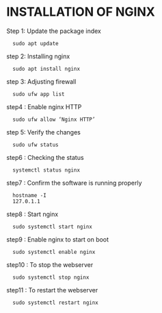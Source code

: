 
# INSTALLATION OF NGINX

Step 1: Update the package index
``` 
  sudo apt update
```

step 2: Installing nginx
```  
  sudo apt install nginx
```

step 3: Adjusting firewall
```
  sudo ufw app list
```

step4 : Enable nginx HTTP
```
  sudo ufw allow ‘Nginx HTTP’
```

step 5: Verify the changes
```
  sudo ufw status
```

step6 : Checking the status
``` 
  systemctl status nginx
```

step7 : Confirm the software is running properly
```
  hostname -I
  127.0.1.1
```

step8 : Start nginx
```
  sudo systemctl start nginx
```

step9 : Enable nginx to start on boot
```
  sudo systemctl enable nginx
```

step10 : To stop the webserver
```
  sudo systemctl stop nginx
```
step11 : To restart the webserver
```
  sudo systemctl restart nginx        
```











